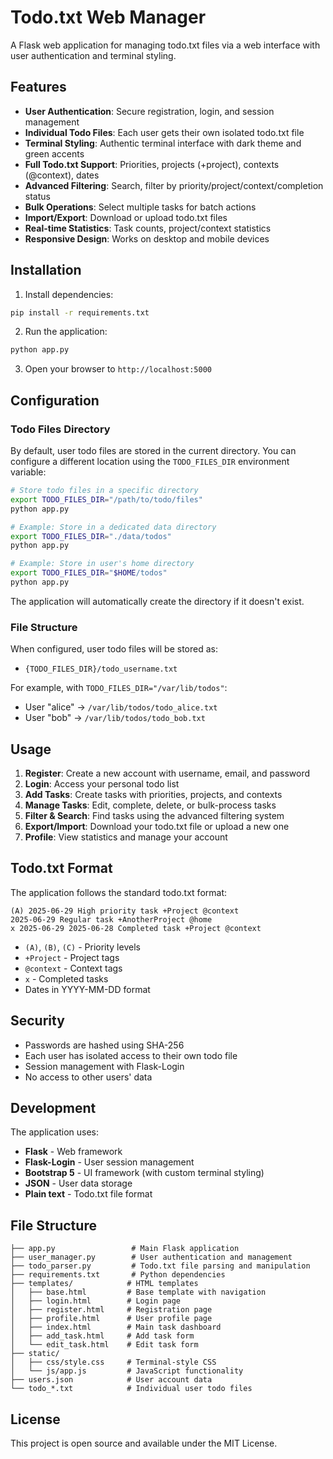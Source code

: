 # Todo.txt Web Manager

A Flask web application for managing todo.txt files via a web interface with user authentication and terminal styling.

## Features

- **User Authentication**: Secure registration, login, and session management
- **Individual Todo Files**: Each user gets their own isolated todo.txt file
- **Terminal Styling**: Authentic terminal interface with dark theme and green accents
- **Full Todo.txt Support**: Priorities, projects (+project), contexts (@context), dates
- **Advanced Filtering**: Search, filter by priority/project/context/completion status
- **Bulk Operations**: Select multiple tasks for batch actions
- **Import/Export**: Download or upload todo.txt files
- **Real-time Statistics**: Task counts, project/context statistics
- **Responsive Design**: Works on desktop and mobile devices

## Installation

1. Install dependencies:
```bash
pip install -r requirements.txt
```

2. Run the application:
```bash
python app.py
```

3. Open your browser to `http://localhost:5000`

## Configuration

### Todo Files Directory

By default, user todo files are stored in the current directory. You can configure a different location using the `TODO_FILES_DIR` environment variable:

```bash
# Store todo files in a specific directory
export TODO_FILES_DIR="/path/to/todo/files"
python app.py
```

```bash
# Example: Store in a dedicated data directory
export TODO_FILES_DIR="./data/todos"
python app.py
```

```bash
# Example: Store in user's home directory
export TODO_FILES_DIR="$HOME/todos"
python app.py
```

The application will automatically create the directory if it doesn't exist.

### File Structure

When configured, user todo files will be stored as:
- `{TODO_FILES_DIR}/todo_username.txt`

For example, with `TODO_FILES_DIR="/var/lib/todos"`:
- User "alice" → `/var/lib/todos/todo_alice.txt`
- User "bob" → `/var/lib/todos/todo_bob.txt`

## Usage

1. **Register**: Create a new account with username, email, and password
2. **Login**: Access your personal todo list
3. **Add Tasks**: Create tasks with priorities, projects, and contexts
4. **Manage Tasks**: Edit, complete, delete, or bulk-process tasks
5. **Filter & Search**: Find tasks using the advanced filtering system
6. **Export/Import**: Download your todo.txt file or upload a new one
7. **Profile**: View statistics and manage your account

## Todo.txt Format

The application follows the standard todo.txt format:

```
(A) 2025-06-29 High priority task +Project @context
2025-06-29 Regular task +AnotherProject @home
x 2025-06-29 2025-06-28 Completed task +Project @context
```

- `(A)`, `(B)`, `(C)` - Priority levels
- `+Project` - Project tags
- `@context` - Context tags
- `x` - Completed tasks
- Dates in YYYY-MM-DD format

## Security

- Passwords are hashed using SHA-256
- Each user has isolated access to their own todo file
- Session management with Flask-Login
- No access to other users' data

## Development

The application uses:
- **Flask** - Web framework
- **Flask-Login** - User session management
- **Bootstrap 5** - UI framework (with custom terminal styling)
- **JSON** - User data storage
- **Plain text** - Todo.txt file format

## File Structure

```
├── app.py                 # Main Flask application
├── user_manager.py        # User authentication and management
├── todo_parser.py         # Todo.txt file parsing and manipulation
├── requirements.txt       # Python dependencies
├── templates/            # HTML templates
│   ├── base.html         # Base template with navigation
│   ├── login.html        # Login page
│   ├── register.html     # Registration page
│   ├── profile.html      # User profile page
│   ├── index.html        # Main task dashboard
│   ├── add_task.html     # Add task form
│   └── edit_task.html    # Edit task form
├── static/
│   ├── css/style.css     # Terminal-style CSS
│   └── js/app.js         # JavaScript functionality
├── users.json            # User account data
└── todo_*.txt            # Individual user todo files
```

## License

This project is open source and available under the MIT License.
